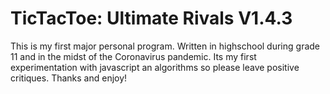 # TicTacToe: Ultimate Rivals V1.4.3
This is my first major personal program. Written in highschool during grade 11 and in the midst of the Coronavirus pandemic. Its my first experimentation with javascript an algorithms so please leave positive critiques. Thanks and enjoy!
